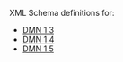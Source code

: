 XML Schema definitions for:
- [DMN 1.3](https://www.omg.org/spec/DMN/1.3) 
- [DMN 1.4](https://www.omg.org/spec/DMN/1.4) 
- [DMN 1.5](https://www.omg.org/spec/DMN)

